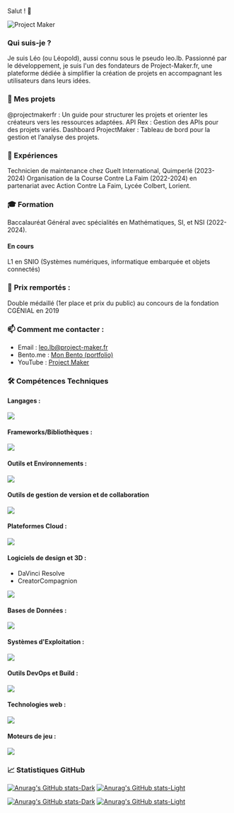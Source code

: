 Salut ! 👋

![Project Maker](https://img.shields.io/youtube/channel/subscribers/UC7_eO9guOVJMgmCUaUgM84g?style=flat-square&link=https%3A%2F%2Fwww.youtube.com%2F%40projectmakerfr)

### Qui suis-je ?
Je suis Léo (ou Léopold), aussi connu sous le pseudo leo.lb. Passionné par le développement, je suis l'un des fondateurs de Project-Maker.fr, une plateforme dédiée à simplifier la création de projets en accompagnant les utilisateurs dans leurs idées.

### 🌟 Mes projets
@projectmakerfr : Un guide pour structurer les projets et orienter les créateurs vers les ressources adaptées.
API Rex : Gestion des APIs pour des projets variés.
Dashboard ProjectMaker : Tableau de bord pour la gestion et l’analyse des projets.
### 🔨 Expériences
Technicien de maintenance chez Guelt International, Quimperlé (2023-2024)
Organisation de la Course Contre La Faim (2022-2024) en partenariat avec Action Contre La Faim, Lycée Colbert, Lorient.
### 🎓 Formation
Baccalauréat Général avec spécialités en Mathématiques, SI, et NSI (2022-2024).
#### En cours
L1 en SNIO (Systèmes numériques, informatique embarquée et objets connectés)
### 🥇 **Prix remportés :**
Double médaillé (1er place et prix du public) au concours de la fondation CGÉNIAL en 2019
### 📫 **Comment me contacter :**
- Email : [leo.lb@project-maker.fr](mailto:leo.lb@project-maker.fr)
- Bento.me : [Mon Bento (portfolio)](https://bento.me/leolb)
- YouTube : [Project Maker](https://youtube.com/@projectmakerfr)
### 🛠️ Compétences Techniques

#### Langages :

<a href="https://skillicons.dev">
   <img src="https://skillicons.dev/icons?i=c,cs,cpp,js,kotlin,ocaml,php,py" />
</a>

#### Frameworks/Bibliothèques :

<a href="https://skillicons.dev">
  <img src="https://skillicons.dev/icons?i=astro,bootstrap,tailwind,electron,express,dotnet" />
</a>
  
#### Outils et Environnements :

<a href="https://skillicons.dev">
  <img src="https://skillicons.dev/icons?i=androidstudio,arduino,clion,phpstorm,postman,pycharm,visualstudio,vscode" />
</a>
  
#### Outils de gestion de version et de collaboration

<a href="https://skillicons.dev">
  <img src="https://skillicons.dev/icons?i=git,github,obsidian" />
</a>
  
#### Plateformes Cloud :

<a href="https://skillicons.dev">
  <img src="https://skillicons.dev/icons?i=azure,cloudflare,firebase,gcp" />
</a>
  
#### Logiciels de design et 3D :

- DaVinci Resolve
- CreatorCompagnion

<a href="https://skillicons.dev">
  <img src="https://skillicons.dev/icons?i=ae,autocad,blender,figma" />
</a>
  
#### Bases de Données :

<a href="https://skillicons.dev">
  <img src="https://skillicons.dev/icons?i=mongodb,mysql,sqlite" />
</a>
  
#### Systèmes d'Exploitation :

<a href="https://skillicons.dev">
  <img src="https://skillicons.dev/icons?i=debian,kali,raspberrypi,ubuntu,windows" />
</a>
  
#### Outils DevOps et Build :

<a href="https://skillicons.dev">
  <img src="https://skillicons.dev/icons?i=gradle" />
</a>
  
#### Technologies web :

<a href="https://skillicons.dev">
  <img src="https://skillicons.dev/icons?i=html,css,js,php,nodejs" />
</a>
  
#### Moteurs de jeu :

<a href="https://skillicons.dev">
  <img src="https://skillicons.dev/icons?i=unity" />
</a>

### 📈 Statistiques GitHub

[![Anurag's GitHub stats-Dark](https://github-readme-stats.vercel.app/api?username=leo-lb29&show_icons=true&theme=dark#gh-dark-mode-only)](https://github.com/leo-lb29/github-readme-stats#gh-dark-mode-only)
[![Anurag's GitHub stats-Light](https://github-readme-stats.vercel.app/api?username=leo-lb29&show_icons=true&theme=default#gh-light-mode-only)](https://github.com/leo-lb29/github-readme-stats#gh-light-mode-only)

[![Anurag's GitHub stats-Dark](https://github-readme-stats.vercel.app/api?username=projectmakergithub&show_icons=true&theme=dark#gh-dark-mode-only)](https://github.com/projectmakergithub/github-readme-stats#gh-dark-mode-only)
[![Anurag's GitHub stats-Light](https://github-readme-stats.vercel.app/api?username=projectmakergithub&show_icons=true&theme=default#gh-light-mode-only)](https://github.com/projectmakergithub/github-readme-stats#gh-light-mode-only)
